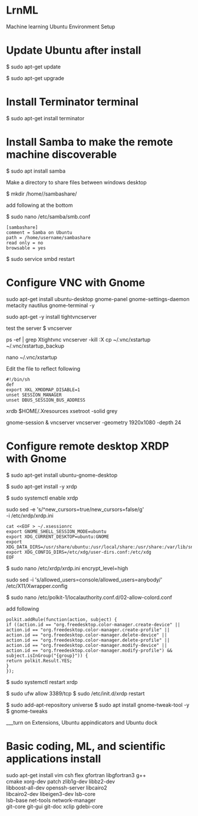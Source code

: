 # LrnML
Machine learning Ubuntu Environment Setup

# Update Ubuntu after install

$ sudo apt-get update

$ sudo apt-get upgrade



# Install Terminator terminal
$ sudo apt-get install terminator 

# Install Samba to make the remote machine discoverable
$ sudo apt install samba

Make a directory to share files between windows desktop

$ mkdir /home/<username>/sambashare/

add following at the bottom

$ sudo nano /etc/samba/smb.conf

    [sambashare]
    comment = Samba on Ubuntu
    path = /home/username/sambashare
    read only = no
    browsable = yes

$ sudo service smbd restart    



# Configure VNC with Gnome

sudo apt-get install ubuntu-desktop gnome-panel gnome-settings-daemon metacity nautilus gnome-terminal -y

sudo apt-get -y install tightvncserver

test the server
$ vncserver

ps -ef | grep Xtightvnc
vncserver -kill :X 
cp ~/.vnc/xstartup ~/.vnc/xstartup_backup

nano ~/.vnc/xstartup

Edit the file to reflect following

    #!/bin/sh
    def
    export XKL_XMODMAP_DISABLE=1
    unset SESSION_MANAGER
    unset DBUS_SESSION_BUS_ADDRESS

xrdb $HOME/.Xresources
xsetroot -solid grey

gnome-session &
vncserver
vncserver -geometry 1920x1080 -depth 24



# Configure remote desktop XRDP with Gnome

$ sudo apt-get install ubuntu-gnome-desktop

$ sudo apt-get install -y xrdp 

$ sudo systemctl enable xrdp

sudo sed -e 's/^new_cursors=true/new_cursors=false/g' \
           -i /etc/xrdp/xrdp.ini


    cat <<EOF > ~/.xsessionrc
    export GNOME_SHELL_SESSION_MODE=ubuntu
    export XDG_CURRENT_DESKTOP=ubuntu:GNOME
    export XDG_DATA_DIRS=/usr/share/ubuntu:/usr/local/share:/usr/share:/var/lib/snapd/desktop
    export XDG_CONFIG_DIRS=/etc/xdg/user-dirs.conf:/etc/xdg
    EOF
    

$ sudo nano /etc/xrdp/xrdp.ini
    encrypt_level=high

sudo sed -i 's/allowed_users=console/allowed_users=anybody/' /etc/X11/Xwrapper.config

$ sudo nano /etc/polkit-1/localauthority.conf.d/02-allow-colord.conf

add following

    polkit.addRule(function(action, subject) {
    if ((action.id == "org.freedesktop.color-manager.create-device" ||
    action.id == "org.freedesktop.color-manager.create-profile" ||
    action.id == "org.freedesktop.color-manager.delete-device" ||
    action.id == "org.freedesktop.color-manager.delete-profile" ||
    action.id == "org.freedesktop.color-manager.modify-device" ||
    action.id == "org.freedesktop.color-manager.modify-profile") &&
    subject.isInGroup("{group}")) {
    return polkit.Result.YES;
    }
    });

$ sudo systemctl restart xrdp


$ sudo ufw allow 3389/tcp
$ sudo /etc/init.d/xrdp restart

$ sudo add-apt-repository universe
$ sudo apt install gnome-tweak-tool -y
$ gnome-tweaks

___turn on Extensions, Ubuntu appindicators and Ubuntu dock 


# Basic coding, ML, and scientific applications install
sudo apt-get install vim csh flex gfortran libgfortran3 g++ \
                     cmake xorg-dev patch zlib1g-dev libbz2-dev \
                     libboost-all-dev openssh-server libcairo2 \
                     libcairo2-dev libeigen3-dev lsb-core \
                     lsb-base net-tools network-manager \
                     git-core git-gui git-doc xclip gdebi-core
                     
